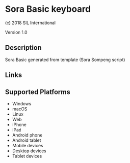 Sora Basic keyboard
==============

(c) 2018 SIL International

Version 1.0

Description
-----------

Sora Basic generated from template (Sora Sompeng script)

Links
-----

Supported Platforms
-------------------
 * Windows
 * macOS
 * Linux
 * Web
 * iPhone
 * iPad
 * Android phone
 * Android tablet
 * Mobile devices
 * Desktop devices
 * Tablet devices

